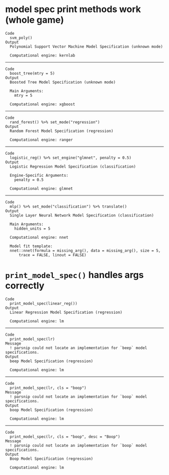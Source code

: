 # model spec print methods work (whole game)

    Code
      svm_poly()
    Output
      Polynomial Support Vector Machine Model Specification (unknown mode)
      
      Computational engine: kernlab 
      

---

    Code
      boost_tree(mtry = 5)
    Output
      Boosted Tree Model Specification (unknown mode)
      
      Main Arguments:
        mtry = 5
      
      Computational engine: xgboost 
      

---

    Code
      rand_forest() %>% set_mode("regression")
    Output
      Random Forest Model Specification (regression)
      
      Computational engine: ranger 
      

---

    Code
      logistic_reg() %>% set_engine("glmnet", penalty = 0.5)
    Output
      Logistic Regression Model Specification (classification)
      
      Engine-Specific Arguments:
        penalty = 0.5
      
      Computational engine: glmnet 
      

---

    Code
      mlp() %>% set_mode("classification") %>% translate()
    Output
      Single Layer Neural Network Model Specification (classification)
      
      Main Arguments:
        hidden_units = 5
      
      Computational engine: nnet 
      
      Model fit template:
      nnet::nnet(formula = missing_arg(), data = missing_arg(), size = 5, 
          trace = FALSE, linout = FALSE)

# `print_model_spec()` handles args correctly

    Code
      print_model_spec(linear_reg())
    Output
      Linear Regression Model Specification (regression)
      
      Computational engine: lm 
      

---

    Code
      print_model_spec(lr)
    Message
      ! parsnip could not locate an implementation for `beep` model specifications.
    Output
      beep Model Specification (regression)
      
      Computational engine: lm 
      

---

    Code
      print_model_spec(lr, cls = "boop")
    Message
      ! parsnip could not locate an implementation for `boop` model specifications.
    Output
      boop Model Specification (regression)
      
      Computational engine: lm 
      

---

    Code
      print_model_spec(lr, cls = "boop", desc = "Boop")
    Message
      ! parsnip could not locate an implementation for `boop` model specifications.
    Output
      Boop Model Specification (regression)
      
      Computational engine: lm 
      

